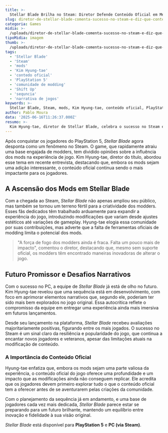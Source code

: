 ```yaml
---
title: >-
  Stellar Blade Brilha no Steam: Diretor Defende Conteúdo Oficial em Meio a Mods Populares
slug: diretor-de-stellar-blade-comenta-sucesso-no-steam-e-diz-que-conteudo-oficial-ainda-e-superior-aos-mods
categoria: Games
midia: >-
  /uploads/diretor-de-stellar-blade-comenta-sucesso-no-steam-e-diz-que-conteudo-oficial-ainda-e-superior-aos-mods-thumb.jpg
tipoMidia: imagem
thumb: >-
  /uploads/diretor-de-stellar-blade-comenta-sucesso-no-steam-e-diz-que-conteudo-oficial-ainda-e-superior-aos-mods-thumb.jpg
tags:
  - 'Stellar Blade'
  - 'Steam'
  - 'mods'
  - 'Kim Hyung-tae'
  - 'contedo oficial'
  - 'PlayStation 5'
  - 'comunidade de modding'
  - 'Shift Up'
  - 'sequncia'
  - 'narrativa de jogos'
keywords: >-
  Stellar Blade, Steam, mods, Kim Hyung-tae, conteúdo oficial, PlayStation 5, comunidade de modding, Shift Up, sequência, narrativa de jogos
author: Pablo Moura
data: '2025-06-16T11:26:37.000Z'
resumo: >-
  Kim Hyung-tae, diretor de Stellar Blade, celebra o sucesso no Steam e reconhece o valor dos mods, mas reforça a superioridade do conteúdo oficial do jogo.
---
```


Após conquistar os jogadores do PlayStation 5, _Stellar Blade_ agora desponta como um fenômeno no Steam. O game, que rapidamente atraiu uma base engajada de modders, tem dividido opiniões sobre a influência dos mods na experiência de jogo. Kim Hyung-tae, diretor do título, abordou esse tema em recente entrevista, destacando que, embora os mods sejam uma adição interessante, o conteúdo oficial continua sendo o mais impactante para os jogadores.

## A Ascensão dos Mods em Stellar Blade

Com a chegada ao Steam, _Stellar Blade_ não apenas ampliou seu público, mas também se tornou um terreno fértil para a criatividade dos modders. Esses fãs dedicados têm trabalhado arduamente para expandir a experiência do jogo, introduzindo modificações que variam desde ajustes estéticos até variações de gameplay. Hyung-tae elogia essa comunidade por suas contribuições, mas adverte que a falta de ferramentas oficiais de modding limita o potencial dos mods.

> "A força de fogo dos modders ainda é fraca. Falta um pouco mais de impacto", comentou o diretor, destacando que, mesmo sem suporte oficial, os modders têm encontrado maneiras inovadoras de alterar o jogo.

## Futuro Promissor e Desafios Narrativos

Com o sucesso no PC, a equipe de _Stellar Blade_ já está de olho no futuro. Kim Hyung-tae revelou que uma sequência está em desenvolvimento, com foco em aprimorar elementos narrativos que, segundo ele, poderiam ter sido mais bem explorados no jogo original. Essa autocrítica reflete o compromisso da equipe em entregar uma experiência ainda mais imersiva em futuros lançamentos.

Desde seu lançamento na plataforma, _Stellar Blade_ recebeu avaliações majoritariamente positivas, figurando entre os mais jogados. O sucesso no Steam é um sinal claro da resiliência e popularidade do jogo, que continua a encantar novos jogadores e veteranos, apesar das limitações atuais na modificação de conteúdo.

### A Importância do Conteúdo Oficial

Hyung-tae enfatiza que, embora os mods sejam uma parte valiosa da experiência, o conteúdo oficial do jogo oferece uma profundidade e um impacto que as modificações ainda não conseguem replicar. Ele acredita que os jogadores devem primeiro explorar tudo o que o conteúdo oficial tem a oferecer antes de se aventurarem pelas criações da comunidade.

Com o planejamento da sequência já em andamento, e uma base de jogadores cada vez mais dedicada, _Stellar Blade_ parece estar se preparando para um futuro brilhante, mantendo um equilíbrio entre inovação e fidelidade à sua visão original.

_Stellar Blade_ está disponível para **PlayStation 5** e **PC (via Steam)**.